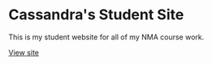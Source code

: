 # Cassandra's Student Site

This is my student website for all of my NMA course work.

[View site](https://cassandraneri.github.io/studentsite/) 
